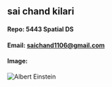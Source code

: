 ## sai chand kilari
#### Repo: 5443 Spatial DS
#### Email: saichand1106@gmail.com
#### Image:
![Albert Einstein](https://cs.msutexas.edu/~griffin/zcloud/zcloud-files/einstein.png)
